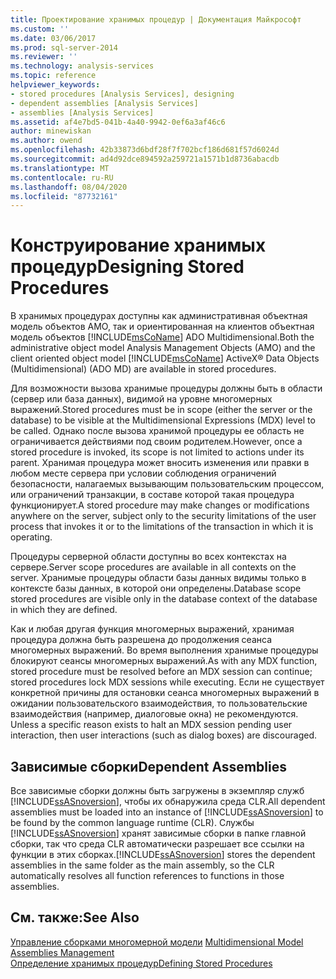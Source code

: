 ```yaml
---
title: Проектирование хранимых процедур | Документация Майкрософт
ms.custom: ''
ms.date: 03/06/2017
ms.prod: sql-server-2014
ms.reviewer: ''
ms.technology: analysis-services
ms.topic: reference
helpviewer_keywords:
- stored procedures [Analysis Services], designing
- dependent assemblies [Analysis Services]
- assemblies [Analysis Services]
ms.assetid: af4e7bd5-041b-4a40-9942-0ef6a3af46c6
author: minewiskan
ms.author: owend
ms.openlocfilehash: 42b33873d6bdf28f7f702bcf186d681f57d6024d
ms.sourcegitcommit: ad4d92dce894592a259721a1571b1d8736abacdb
ms.translationtype: MT
ms.contentlocale: ru-RU
ms.lasthandoff: 08/04/2020
ms.locfileid: "87732161"
---
```

# <a name="designing-stored-procedures"></a><span data-ttu-id="d5643-102">Конструирование хранимых процедур</span><span class="sxs-lookup"><span data-stu-id="d5643-102">Designing Stored Procedures</span></span>
  <span data-ttu-id="d5643-103">В хранимых процедурах доступны как административная объектная модель объектов AMO, так и ориентированная на клиентов объектная модель объектов [!INCLUDE[msCoName](../../includes/msconame-md.md)] ADO Multidimensional.</span><span class="sxs-lookup"><span data-stu-id="d5643-103">Both the administrative object model Analysis Management Objects (AMO) and the client oriented object model [!INCLUDE[msCoName](../../includes/msconame-md.md)] ActiveX® Data Objects (Multidimensional) (ADO MD) are available in stored procedures.</span></span>  
  
 <span data-ttu-id="d5643-104">Для возможности вызова хранимые процедуры должны быть в области (сервер или база данных), видимой на уровне многомерных выражений.</span><span class="sxs-lookup"><span data-stu-id="d5643-104">Stored procedures must be in scope (either the server or the database) to be visible at the Multidimensional Expressions (MDX) level to be called.</span></span> <span data-ttu-id="d5643-105">Однако после вызова хранимой процедуры ее область не ограничивается действиями под своим родителем.</span><span class="sxs-lookup"><span data-stu-id="d5643-105">However, once a stored procedure is invoked, its scope is not limited to actions under its parent.</span></span> <span data-ttu-id="d5643-106">Хранимая процедура может вносить изменения или правки в любом месте сервера при условии соблюдения ограничений безопасности, налагаемых вызывающим пользовательским процессом, или ограничений транзакции, в составе которой такая процедура функционирует.</span><span class="sxs-lookup"><span data-stu-id="d5643-106">A stored procedure may make changes or modifications anywhere on the server, subject only to the security limitations of the user process that invokes it or to the limitations of the transaction in which it is operating.</span></span>  
  
 <span data-ttu-id="d5643-107">Процедуры серверной области доступны во всех контекстах на сервере.</span><span class="sxs-lookup"><span data-stu-id="d5643-107">Server scope procedures are available in all contexts on the server.</span></span> <span data-ttu-id="d5643-108">Хранимые процедуры области базы данных видимы только в контексте базы данных, в которой они определены.</span><span class="sxs-lookup"><span data-stu-id="d5643-108">Database scope stored procedures are visible only in the database context of the database in which they are defined.</span></span>  
  
 <span data-ttu-id="d5643-109">Как и любая другая функция многомерных выражений, хранимая процедура должна быть разрешена до продолжения сеанса многомерных выражений. Во время выполнения хранимые процедуры блокируют сеансы многомерных выражений.</span><span class="sxs-lookup"><span data-stu-id="d5643-109">As with any MDX function, stored procedure must be resolved before an MDX session can continue; stored procedures lock MDX sessions while executing.</span></span> <span data-ttu-id="d5643-110">Если не существует конкретной причины для остановки сеанса многомерных выражений в ожидании пользовательского взаимодействия, то пользовательские взаимодействия (например, диалоговые окна) не рекомендуются. </span><span class="sxs-lookup"><span data-stu-id="d5643-110">Unless a specific reason exists to halt an MDX session pending user interaction, then user interactions (such as dialog boxes) are discouraged.</span></span>  
  
## <a name="dependent-assemblies"></a><span data-ttu-id="d5643-111">Зависимые сборки</span><span class="sxs-lookup"><span data-stu-id="d5643-111">Dependent Assemblies</span></span>  
 <span data-ttu-id="d5643-112">Все зависимые сборки должны быть загружены в экземпляр служб [!INCLUDE[ssASnoversion](../../includes/ssasnoversion-md.md)], чтобы их обнаружила среда CLR.</span><span class="sxs-lookup"><span data-stu-id="d5643-112">All dependent assemblies must be loaded into an instance of [!INCLUDE[ssASnoversion](../../includes/ssasnoversion-md.md)] to be found by the common language runtime (CLR).</span></span> <span data-ttu-id="d5643-113">Службы [!INCLUDE[ssASnoversion](../../includes/ssasnoversion-md.md)] хранят зависимые сборки в папке главной сборки, так что среда CLR автоматически разрешает все ссылки на функции в этих сборках.</span><span class="sxs-lookup"><span data-stu-id="d5643-113">[!INCLUDE[ssASnoversion](../../includes/ssasnoversion-md.md)] stores the dependent assemblies in the same folder as the main assembly, so the CLR automatically resolves all function references to functions in those assemblies.</span></span>  
  
## <a name="see-also"></a><span data-ttu-id="d5643-114">См. также:</span><span class="sxs-lookup"><span data-stu-id="d5643-114">See Also</span></span>  
 <span data-ttu-id="d5643-115">[Управление сборками многомерной модели](../multidimensional-models/multidimensional-model-assemblies-management.md) </span><span class="sxs-lookup"><span data-stu-id="d5643-115">[Multidimensional Model Assemblies Management](../multidimensional-models/multidimensional-model-assemblies-management.md) </span></span>  
 [<span data-ttu-id="d5643-116">Определение хранимых процедур</span><span class="sxs-lookup"><span data-stu-id="d5643-116">Defining Stored Procedures</span></span>](../multidimensional-models-extending-olap-stored-procedures/defining-stored-procedures.md)  
  
  
